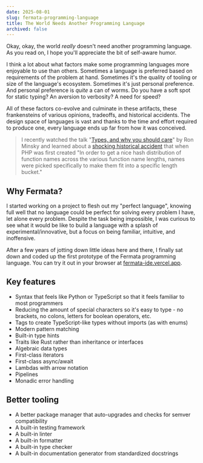 ```yaml
---
date: 2025-08-01
slug: fermata-programming-language
title: The World Needs Another Programming Language
archived: false
---
```


Okay, okay, the world <i>really</i> doesn't need another programming language. As you read on, I hope you'll appreciate the bit of self-aware humor.

I think a lot about what factors make some programming languages more enjoyable to use than others. Sometimes a language is preferred based on requirements of the problem at hand. Sometimes it's the quality of tooling or size of the language's ecosystem. Sometimes it's just personal preference. And personal preference is <i>quite</i> a can of worms. Do you have a soft spot for static typing? An aversion to verbosity? A need for speed?

All of these factors co-evolve and culminate in these artifacts, these frankensteins of various opinions, tradeoffs, and historical accidents. The design space of languages is vast and thanks to the time and effort required to produce one, every language ends up far from how it was conceived.

> I recently watched the talk "<a href="https://www.youtube.com/watch?v=yVuEPwNuCHw" target="_blank">Types, and why you should care</a>" by Ron Minsky and learned about a <a href="https://news-web.php.net/php.internals/70691" target="_blank">shocking historical accident</a> that when PHP was first created "In order to get a nice hash distribution of function names across the various function name lengths, names were picked specifically to make them fit into a specific length bucket."

## Why Fermata?

I started working on a project to flesh out my "perfect language", knowing full well that no language could be perfect for solving every problem I have, let alone every problem. Despite the task being impossible, I was curious to see what it would be like to build a language with a splash of experimental/innovative, but a focus on being familiar, intuitive, and inoffensive.

After a few years of jotting down little ideas here and there, I finally sat down and coded up the first prototype of the Fermata programming language. You can try it out in your browser at <a href="https://fermata-ide.vercel.app" target="_blank">fermata-ide.vercel.app</a>.

## Key features

- Syntax that feels like Python or TypeScript so that it feels familiar to most programmers
- Reducing the amount of special characters so it's easy to type - no brackets, no colons, letters for boolean operators, etc.
- Tags to create TypeScript-like types without imports (as with enums)
- Modern pattern matching
- Built-in type hints
- Traits like Rust rather than inheritance or interfaces
- Algebraic data types
- First-class iterators
- First-class async/await
- Lambdas with arrow notation
- Pipelines
- Monadic error handling

## Better tooling

- A better package manager that auto-upgrades and checks for semver compatibility
- A built-in testing framework
- A built-in linter
- A built-in formatter
- A built-in type checker
- A built-in documentation generator from standardized docstrings
